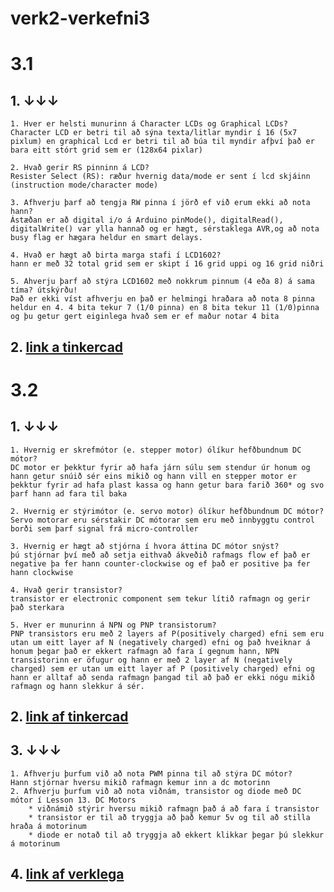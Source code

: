 # verk2-verkefni3
# 3.1
## 1. ↓↓↓
    1. Hver er helsti munurinn á Character LCDs og Graphical LCDs?
    Character LCD er betri til að sýna texta/litlar myndir í 16 (5x7 pixlum) en graphical Lcd er betri til að búa til myndir afþví það er bara eitt stórt grid sem er (128x64 pixlar)

    2. Hvað gerir RS pinninn á LCD?
    Resister Select (RS): ræður hvernig data/mode er sent í lcd skjáinn (instruction mode/character mode)

    3. Afhverju þarf að tengja RW pinna í jörð ef við erum ekki að nota hann?
    Ástæðan er að digital i/o á Arduino pinMode(), digitalRead(), digitalWrite() var ylla hannað og er hægt, sérstaklega AVR,og að nota busy flag er hægara heldur en smart delays.

    4. Hvað er hægt að birta marga stafi í LCD1602?
    hann er með 32 total grid sem er skipt í 16 grid uppi og 16 grid niðri

    5. Ahverju þarf að stýra LCD1602 með nokkrum pinnum (4 eða 8) á sama tíma? útskýrðu!
    Það er ekki víst afhverju en það er helmingi hraðara að nota 8 pinna heldur en 4. 4 bita tekur 7 (1/0 pinna) en 8 bita tekur 11 (1/0)pinna og þu getur gert eiginlega hvað sem er ef maður notar 4 bita

## 2. [link a tinkercad](https://www.tinkercad.com/things/63A8e1V6wB9-epic-uusam/editel)

# 3.2
## 1. ↓↓↓
    1. Hvernig er skrefmótor (e. stepper motor) ólíkur hefðbundnum DC mótor?
    DC motor er þekktur fyrir að hafa járn súlu sem stendur úr honum og hann getur snúið sér eins mikið og hann vill en stepper motor er þekktur fyrir ad hafa plast kassa og hann getur bara farið 360* og svo þarf hann ad fara til baka
    
    2. Hvernig er stýrimótor (e. servo motor) ólíkur hefðbundnum DC mótor?
    Servo motorar eru sérstakir DC mótorar sem eru með innbyggtu control borði sem þarf signal frá micro-controller
    
    3. Hvernig er hægt að stjórna í hvora áttina DC mótor snýst?
    þú stjórnar því með að setja eithvað ákveðið rafmags flow ef það er negative þa fer hann counter-clockwise og ef það er positive þa fer hann clockwise
    
    4. Hvað gerir transistor?
    transistor er electronic component sem tekur lítið rafmagn og gerir það sterkara
    
    5. Hver er munurinn á NPN og PNP transistorum?
    PNP transistors eru með 2 layers af P(positively charged) efni sem eru utan um eitt layer af N (negatively charged) efni og það hveiknar á honum þegar það er ekkert rafmagn að fara í gegnum hann, NPN transistorinn er öfugur og hann er með 2 layer af N (negatively charged) sem er utan um eitt layer af P (positively charged) efni og hann er alltaf að senda rafmagn þangad til að það er ekki nógu mikið rafmagn og hann slekkur á sér.
## 2. [link af tinkercad](https://www.tinkercad.com/things/ay6XRKiXGGd)     
## 3. ↓↓↓
    1. Afhverju þurfum við að nota PWM pinna til að stýra DC mótor?
    Hann stjórnar hversu mikið rafmagn kemur inn a dc motorinn
    2. Afhverju þurfum við að nota viðnám, transistor og diode með DC mótor í Lesson 13. DC Motors
        * viðnámið stýrir hversu mikið rafmagn það á að fara í transistor
        * transistor er til að tryggja að það kemur 5v og til að stilla hraða á motorinum
        * diode er notað til að tryggja að ekkert klikkar þegar þú slekkur á motorinum
 ## 4. [link af verklega](https://photos.app.goo.gl/bScvanTG5LkXjWF98) 
    
    








